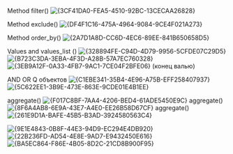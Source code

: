 Method filter() ![{3CF41DA0-FEA5-4510-92BC-13CECAA26828}](https://github.com/user-attachments/assets/0d20d442-3b2d-4698-bbe6-f0d55e93e10e)

Method exclude() ![{DF4F1C16-475A-4964-9084-9CE4F021A273}](https://github.com/user-attachments/assets/490f979c-1a41-4760-8346-3b1174c18ab7)

Method order_by() ![{2A7D1A8D-CC6D-4EC6-89EE-841B650658D5}](https://github.com/user-attachments/assets/0b2555a4-3728-44eb-982e-89979b211cd7)





Values and values_list () ![{328894FE-C94D-4D79-9956-5CFDE07C29D5}](https://github.com/user-attachments/assets/87ba28f8-ee4e-4857-b583-bc2d5b8fe032) 
![{B723C3DA-3EBA-4F3D-A28B-57A7EC760328}](https://github.com/user-attachments/assets/e1f29fcd-8e62-4ae2-92ae-a3d569479b87) 
![{3EB9A12F-0A33-4FB7-9AC1-7CE04F2BFE06}](https://github.com/user-attachments/assets/7c4bb434-4915-4836-8972-c9c451f91d7c)
(конец валью)






AND OR Q объектов ![{C1EBE341-35B4-4E96-A75B-EFF258407937}](https://github.com/user-attachments/assets/2ffb703d-9fb6-41f0-9e24-1e016d8ec0cb) 
![{5C622EE1-3B9E-473E-863E-9CDE01E4B1EE}](https://github.com/user-attachments/assets/6bb51cc3-d0e1-4add-821d-25459bd111d0)


aggregate() ![{F017C8BF-7AA4-4206-BED4-61ADE5450E9C}](https://github.com/user-attachments/assets/3b622488-057a-4bcc-9913-1d3988ebc7e3)
aggregate() ![{8F6A4AB8-6E9A-43E7-A4E0-EE26B58D67CF}](https://github.com/user-attachments/assets/82a2ab90-aeb5-473d-827d-a7b66449a821)
aggregate() ![{261E9D1A-BAFE-45B5-B3AD-3924580563C4}](https://github.com/user-attachments/assets/cf728a6b-98fa-431a-ac37-41d67656c427)

![{9E1E4843-0B8F-44E3-94D9-EC294E4DB920}](https://github.com/user-attachments/assets/346660a3-371f-44d1-b198-765e3fcfc50e)
![{22B236FD-AD54-4E8E-9AD7-E9432450E616}](https://github.com/user-attachments/assets/ed8ba9ba-15a4-434d-b27a-395caf81bdde)
![{BA5EC864-F86E-4B05-8D2C-21CD8B900F95}](https://github.com/user-attachments/assets/0aae7c68-dd0d-400c-a2f6-44211a5c7d41)

